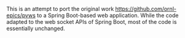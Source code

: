 This is an attempt to port the original work https://github.com/ornl-epics/pvws to a Spring Boot-based web application. While the code adapted to the web socket APIs of Spring Boot, most of the code is essentially unchanged.
